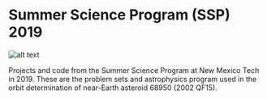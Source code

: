# Summer Science Program (SSP) 2019
![alt text](https://ssp2017cub.files.wordpress.com/2017/06/ssp_logo_2015_mr-e1497550235687.jpg?w=600)

Projects and code from the Summer Science Program at New Mexico Tech in 2019. These are the problem sets and astrophysics program used in the orbit determination of near-Earth asteroid 68950 (2002 QF15). 
